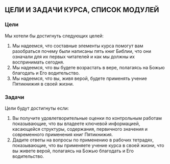 
## ЦЕЛИ И ЗАДАЧИ КУРСА, СПИСОК МОДУЛЕЙ

### Цели


Мы хотели бы достигнуть следующих целей:1. Мы надеемся, что составные элементы курса помогут вам разобраться почему были написаны пять книг Библии, что они означали для их первых читателей и как мы должны их воспринимать сегодня.2. Мы надеемся, что вы будете возрастать в вере, полагаясь на Божью благодать и Его водительство.3. Мы надеемся, что вы, живя верой, будете применять учение Пятикнижия в своей жизни.

### Задачи

Цели будут достигнуты если:1. Вы получите удовлетворительные оценки по контрольным работам показывающие, что вы владеете ключевой информацией, касающейся структуры, содержания, первичного значения и современного применения книг Пятикнижия.2. Дадите ответы на вопросы по применению в рабочих тетрадях, показывающие, что вы применяете учение курса в своей жизни, что вы живете верой, полагаясь на Божью благодать и Его водительство.
